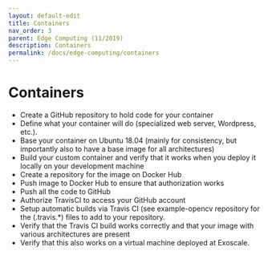 ```yaml
---
layout: default-edit
title: Containers
nav_order: 3
parent: Edge Computing (11/2019)
description: Containers
permalink: /docs/edge-computing/containers
---
```


# Containers

 * Create a GitHub repository to hold code for your container
 * Define what your container will do (specialized web server,
   Wordpress, etc.).
 * Base your container on Ubuntu 18.04 (mainly for consistency, but
   importantly also to have a base image for all architectures)
 * Build your custom container and verify that it works when you
   deploy it locally on your development machine
 * Create a repository for the image on Docker Hub
 * Push image to Docker Hub to ensure that authorization works
 * Push all the code to GitHub
 * Authorize TravisCI to access your GitHub account
 * Setup automatic builds via Travis CI (see example-opencv repository
   for the (.travis.\*) files to add to your repository.
 * Verify that the Travis CI build works correctly and that your image
   with various architectures are present
 * Verify that this also works on a virtual machine deployed at Exoscale.
